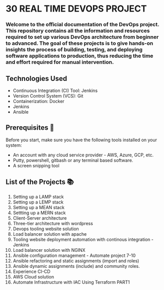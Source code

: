 # 30 REAL TIME DEVOPS PROJECT

### Welcome to the official documentation of the DevOps project. This repository contains all the information and resources required to set up various DevOps architecture from beginner to advanced. The goal of these projects is to give hands-on insights the process of building, testing, and deploying software applications to production, thus reducing the time and effort required for manual intervention.

## Technologies Used

- Continuous Integration (CI) Tool: Jenkins
- Version Control System (VCS): Git
- Containerization: Docker
- Jenkins
- Ansible

## Prerequisites 🧰
Before you start, make sure you have the following tools installed on your system:
- An account with any cloud service provider - AWS, Azure, GCP, etc.
- Putty, powershell, gitbash or any terminal based software.
- A screen snipping tool

## List of the Projects 📚
1. Setting up a LAMP stack
2. Setting up a LEMP stack
3. Setting up a MEAN stack
4. Settting up a MERN stack
5. Client-Server architecture
6. Three-tier architecture with wordpress
7. Devops tooling website solution
8. Load balancer solution with apache
9. Tooling website deployment automation with continous integration - Jenkins 
10. Load balancer solution with NGINX
11. Ansible configuration management - Automate project 7-10 
12. Ansible refactoring and static assignments (import and roles)
13. Ansible dynamic assignments (include) and community roles.
14. Experience CI-CD
15. AWS Cloud solution
16. Automate Infrastructure with IAC Using Terraform PART1
